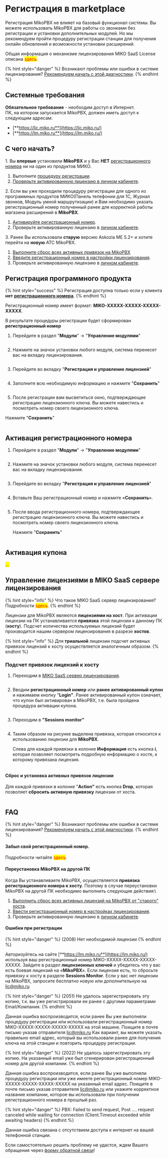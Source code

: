 # Регистрация в marketplace

Регистрация MikoPBX не влияет на базовый функционал системы. Вы можете использовать MikoPBX для работы со звонками без регистрации и установки дополнительных модулей. Но мы рекомендуем пройти процедуру регистрации станции для получения онлайн обновлений и возможности установки расширений.

Общая информация о механизме лицензирования MIKO SaaS License описана <mark style="color:red;">здесь</mark>.

{% hint style="danger" %}
Возникают проблемы или ошибки в системе лицензирования? [Рекомендуем начать с этой диагностики](https://wiki.mikopbx.ru/licensing:debug).
{% endhint %}

## Системные требования <a href="#sistemnye_trebovanija" id="sistemnye_trebovanija"></a>

**Обязательное требование** - необходим доступ в Интернет.\
ПК, на котором запускается MikoPBX, должен иметь доступ к следующим адресам:

* [**https://lic.miko.ru**](https://lic.miko.ru/)
* [**https://lm.miko.ru**](https://lm.miko.ru/)

## С чего начать? <a href="#s_chego_nachat" id="s_chego_nachat"></a>

1\. Вы **впервые** установили **MikoPBX** и у Вас **НЕТ** [регистрационного номера](https://wiki.miko.ru/astpanel:miko\_saas\_license\_overview#registracionnyj\_nomer) ни на один из продуктов МИКО.

1. Выполните [процедуру регистрации](https://wiki.mikopbx.ru/licensing#registracija\_programmnogo\_produkta).
2. [Проверьте активированную лицензию в личном кабинете](https://wiki.mikopbx.ru/licensing#upravlenie\_licenzijami\_v\_miko\_saas\_servere\_licenzirovanija).

2\. Если вы уже проходили процедуру регистрации для одного из программных продуктов МИКО(Панель телефонии для 1С, Журнал звонков, Модуль умной маршрутизации) и Вам необходимо указать регистрационный номер полученный ранее для корректной работы магазина расширений в **MikoPBX**.

1. [Активируйте регистрационный номер](https://wiki.mikopbx.ru/licensing#aktivacija\_registracionnogo\_nomera).
2. Проверьте активированную лицензию в [личном кабинете](https://wiki.mikopbx.ru/licensing#upravlenie\_licenzijami\_v\_miko\_saas\_servere\_licenzirovanija).

3\. Ранее Вы использовали **старую** версию Askozia ME 5.2+ и хотите перейти на **новую** АТС MikoPBX.

1. [Выполните сброс всех активных привязок на MikoPBX](https://wiki.mikopbx.ru/licensing#sbros\_i\_ustanovka\_aktivnyx\_privjazok\_licenzii)
2. [Введите регистрационный номер в настройки лицензирования](https://wiki.mikopbx.ru/licensing#aktivacija\_registracionnogo\_nomera).
3. Проверьте активированную лицензию в [личном кабинете](https://wiki.mikopbx.ru/licensing#upravlenie\_licenzijami\_v\_miko\_saas\_servere\_licenzirovanija).

## Регистрация программного продукта <a href="#registracija_programmnogo_produkta" id="registracija_programmnogo_produkta"></a>

{% hint style="success" %}
Регистрация доступна только если у клиента **нет** [**регистрационного номера**](https://wiki.miko.ru/astpanel:miko\_saas\_license\_overview#registracionnyj\_nomer).
{% endhint %}

Регистрационный номер имеет формат: **MIKO-ХХХХХ-ХХХХХ-ХХХХХ-ХХХХХ**.

В результате процедуры регистрации будет сформирован **регистрационный номер**

1. Перейдите в раздел "**Модули**" -> "**Управление модулями**"

<figure><img src="../../../.gitbook/assets/1 (8).png" alt=""><figcaption></figcaption></figure>

2. Нажмите на значок установки любого модуля, система перенесет вас на вкладку лицензирования.

<figure><img src="../../../.gitbook/assets/2 (15).png" alt=""><figcaption></figcaption></figure>

3. Перейдите во вкладку "**Регистрация и управление лицензией**"

<figure><img src="../../../.gitbook/assets/3 (15).png" alt=""><figcaption></figcaption></figure>

4. Заполните всю необходимую информацию и нажмите "**Сохранить**"

<figure><img src="../../../.gitbook/assets/5 (4).png" alt=""><figcaption></figcaption></figure>

5. После регистрации вам высветиться окно, подтверждающее регистрацию лицензионного ключа. Вы можете навестись и посмотреть номер своего лицензионного ключа.

Нажмите "**Сохранить**"

<figure><img src="../../../.gitbook/assets/6.png" alt=""><figcaption></figcaption></figure>

## Активация регистрационного номера <a href="#aktivacija_registracionnogo_nomera" id="aktivacija_registracionnogo_nomera"></a>

1. Перейдите в раздел "**Модули**" -> "**Управление модулями**"

<figure><img src="../../../.gitbook/assets/1 (8).png" alt=""><figcaption></figcaption></figure>

2. Нажмите на значок установки любого модуля, система перенесет вас на вкладку лицензирования.

<figure><img src="../../../.gitbook/assets/2 (33).png" alt=""><figcaption></figcaption></figure>

3. Перейдите во вкладку "**Регистрация и управление лицензией**"

<figure><img src="../../../.gitbook/assets/3 (15).png" alt=""><figcaption></figcaption></figure>

4. Вставьте Ваш регистрационный номер и нажмите «**Сохранить**».

<figure><img src="../../../.gitbook/assets/7 (9).png" alt=""><figcaption></figcaption></figure>

5.  После ввода регистрационного номера, подтверждающее регистрацию лицензионного ключа. Вы можете навестись и посмотреть номер своего лицензионного ключа.

    Нажмите "**Сохранить**"

<figure><img src="../../../.gitbook/assets/6 (15).png" alt=""><figcaption></figcaption></figure>

## Активация купона <a href="#aktivacija_kupona" id="aktivacija_kupona"></a>

<mark style="color:red;">...</mark>

## Управление лицензиями в MIKO SaaS сервере лицензирования <a href="#upravlenie_licenzijami_v_miko_saas_servere_licenzirovanija" id="upravlenie_licenzijami_v_miko_saas_servere_licenzirovanija"></a>

{% hint style="info" %}
Что такое MIKO SaaS сервер лицензирования? Подробности <mark style="color:red;">здесь</mark>.
{% endhint %}

Лицензии для MikoPBX являются **лицензиями на хост**. При активации лицензии на ПК устанавливается **привязка** этой лицензии к данному ПК (**хосту**). Подсчет количества используемых лицензий будет производится нашим сервером лицензирования в разрезе **хостов**.

{% hint style="info" %}
Для **триальной** лицензии подсчет активных привязок лицензий к хосту осуществляется аналогичным образом.
{% endhint %}

### Подсчет привязок лицензий к хосту <a href="#podschet_privjazok_licenzij_k_xostu" id="podschet_privjazok_licenzij_k_xostu"></a>

1. Переходим в [MIKO SaaS сервер лицензирования](https://lic.miko.ru/).

<figure><img src="../../../.gitbook/assets/8 (18).png" alt=""><figcaption></figcaption></figure>

2. Вводим **регистрационный номер** или **ранее активированный купон** и нажимаем кнопку "**Login"**. Ранее активированный купон означает, что купон был активирован в MikoPBX, т.е. была пройдена процедура активации купона.

<figure><img src="../../../.gitbook/assets/9 (14).png" alt=""><figcaption></figcaption></figure>

3. Переходим в **"Sessions monitor"**

<figure><img src="../../../.gitbook/assets/10 (2).png" alt=""><figcaption></figcaption></figure>

4.  Таким образом на рисунке выделена привязка, которая относится к использованию лицензии для **MikoPBX**.

    Слева для каждой привязки в колонке **Информация** есть кнопка **i**, которая позволяет посмотреть подробную информацию о хосте, к которому привязана лицензия.

<figure><img src="../../../.gitbook/assets/11 (15).png" alt=""><figcaption></figcaption></figure>

#### Сброс и установка активных привязок лицензии <a href="#sbros_i_ustanovka_aktivnyx_privjazok_licenzii" id="sbros_i_ustanovka_aktivnyx_privjazok_licenzii"></a>

Для каждой привязки в колонке "**Action"** есть кнопка **Drop**, которая позволяет **сбросить активную привязку** лицензии от хоста.

<figure><img src="../../../.gitbook/assets/12 (14).png" alt=""><figcaption></figcaption></figure>

## FAQ <a href="#faq_chavo" id="faq_chavo"></a>

{% hint style="danger" %}
Возникают проблемы или ошибки в системе лицензирования? [Рекомендуем начать с этой диагностики](../../../faq/troubleshooting/diagnostika-problem-s-licenzirovaniem.md).
{% endhint %}

#### Забыл свой регистрационный номер. <a href="#zabyl_svoj_registracionnyj_nomer" id="zabyl_svoj_registracionnyj_nomer"></a>

Подробности читайте <mark style="color:red;">здесь</mark>.

#### Переустановка MikoPBX на другой ПК <a href="#pereustanovka_mikopbx_na_drugoj_pk" id="pereustanovka_mikopbx_na_drugoj_pk"></a>

Когда Вы устанавливаете MikoPBX, осуществляется **привязка регистрационного номера к хосту**. Поэтому в случае переустановки MikoPBX на другой ПК необходимо выполнить следующие действия:\\

1. [Выполнить сброс всех активных лицензий на MikoPBX от "старого" хоста](licensing.md#sbros\_i\_ustanovka\_aktivnyx\_privjazok\_licenzii).
2. [Ввести регистрационный номер в настройках лицензирования](licensing.md#aktivacija\_registracionnogo\_nomera).
3. Проверьте активированную лицензию в [личном кабинете](licensing.md#upravlenie\_licenzijami\_v\_miko\_saas\_servere\_licenzirovanija).

#### Ошибки при регистрации <a href="#oshibki_pri_registracii" id="oshibki_pri_registracii"></a>

{% hint style="danger" %}
(2008) Нет необходимой лицензии
{% endhint %}

Авторизуйтесь на сайте [**https://lm.miko.ru**](https://lm.miko.ru/) используя ваш регистрационный номер MIKO-XXXXX-XXXXX-XXXXX-XXXXX. Зайдите в раздел **лицензионных ключей** и убедитесь что у вас есть боевая лицензий на «**MikoPBX**». Если лицензия есть, то сбросьте привязку к хосту в разделе **Sessions Monitor**. Если у вас нет лицензии на MikoPBX, запросите бесплатно новую или дополнительную на lic@miko.ru

{% hint style="danger" %}
(2051) Не удалось зарегистрировать эту копию, т.к. вы уже регистрировали ее ранее с другими параметрами Email/Компания.
{% endhint %}

Данная ошибка воспроизводится, если ранее Вы уже выполняли процедуру регистрации или использовали регистрационный номер MIKO-XXXXX-XXXXX-XXXXX-XXXXX на этой машине. Поищите в почте письмо указав отправителя lic@miko.ru Как вариант, вы можете указать правильно email адрес, который вы использовали ранее для получения ключа на этой станции и повторить процедуру регистрации.

{% hint style="danger" %}
(2022) Не удалось зарегистрировать эту копию. На указанный email уже был сгенерирован регистрационный номер для другой компании.
{% endhint %}

Данная ошибка воспроизводится, если ранее Вы уже выполняли процедуру регистрации или уже имеете регистрационный номер MIKO-XXXXX-XXXXX-XXXXX-XXXXX на указанный email адрес. Поищите в почте письмо указав отправителя lic@miko.ru или укажите корректное название компании, которое вы использовали при получении регистрационного номера в прошлый раз.

{% hint style="danger" %}
PBX: Failed to send request, Post …. request canceled while waiting for connection (Client.Timeout exceeded while awaiting headers)
{% endhint %}

Данная ошибка связана с отсутствием доступа к интернет на вашей телефонной станции.

Если самостоятельно решить проблему не удастся, ждем Вашего обращения через [форму обратной связи](https://telefon.miko.ru/contacts/)!

